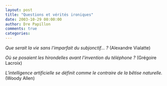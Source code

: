 ```yaml
---
layout: post
title: "Questions et vérités ironiques"
date: 2003-10-29 00:00:00
author: Dre Papillon
comments: true
categories: 
---
```



*Que serait la vie sans l'imparfait du subjonctif... ?*  (Alexandre Vialatte)

*Où se posaient les hirondelles avant l'invention du téléphone ?*  (Grégoire Lacroix)

*L'intelligence artificielle se définit comme le contraire de la bêtise naturelle.*  (Woody Allen)
